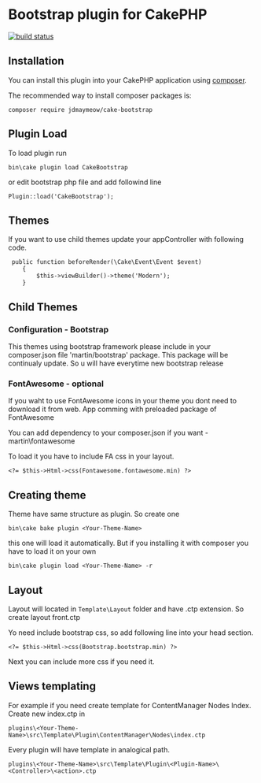 # Bootstrap plugin for CakePHP

[![build status](https://gitlab.cafe/gitlab/cakephp-bootstrap/badges/master/build.svg)](https://gitlab.cafe/gitlab/cakephp-bootstrap/commits/master)

## Installation

You can install this plugin into your CakePHP application using [composer](http://getcomposer.org).

The recommended way to install composer packages is:

```
composer require jdmaymeow/cake-bootstrap
```

## Plugin Load

To load plugin run

```
bin\cake plugin load CakeBootstrap
```

or edit bootstrap php file and add followind line

```
Plugin::load('CakeBootstrap');
```

## Themes

If you want to use child themes update your appController with following code.

```
 public function beforeRender(\Cake\Event\Event $event)
    {
        $this->viewBuilder()->theme('Modern');
    }
```

## Child Themes

### Configuration - Bootstrap

This themes using bootstrap framework please include in your composer.json file 'martin/bootstrap' package. This package will be continualy update. So u will have everytime new bootstrap release

### FontAwesome - optional

If you waht to use FontAwesome icons in your theme you dont need to download it from web. App comming with preloaded package of FontAwesome

You can add dependency to your composer.json if you want - martin\fontawesome

To load it you have to include FA css in your layout.

```
<?= $this->Html->css(Fontawesome.fontawesome.min) ?>
```

## Creating theme

Theme have same structure as plugin. So create one

```
bin\cake bake plugin <Your-Theme-Name>
```

this one will load it automatically. But if you installing it with composer you have to load it on your own

```
bin\cake plugin load <Your-Theme-Name> -r
```

## Layout

Layout will located in ```Template\Layout``` folder and have .ctp extension. So create layout front.ctp

Yo need include bootstrap css, so add following line into your head section.

```
<?= $this->Html->css(Bootstrap.bootstrap.min) ?>
```

Next you can include more css if you need it.

## Views templating

For example if you need create template for ContentManager Nodes Index. Create new index.ctp in

```
plugins\<Your-Theme-Name>\src\Template\Plugin\ContentManager\Nodes\index.ctp
```

Every plugin will have template in analogical path.

```
plugins\<Your-Theme-Name>\src\Template\Plugin\<Plugin-Name>\<Controller>\<action>.ctp
```
